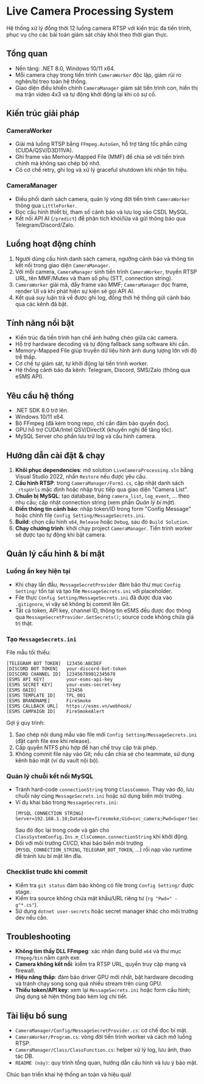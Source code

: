 # Live Camera Processing System

Hệ thống xử lý đồng thời 12 luồng camera RTSP với kiến trúc đa tiến trình, phục vụ cho các bài toán giám sát cháy khói theo thời gian thực.

## Tổng quan
- Nền tảng: .NET 8.0, Windows 10/11 x64.
- Mỗi camera chạy trong tiến trình `CameraWorker` độc lập, giảm rủi ro nghẽn/bị treo toàn hệ thống.
- Giao diện điều khiển chính `CameraManager` giám sát tiến trình con, hiển thị ma trận video 4x3 và tự động khởi động lại khi có sự cố.

## Kiến trúc giải pháp
### CameraWorker
- Giải mã luồng RTSP bằng `FFmpeg.AutoGen`, hỗ trợ tăng tốc phần cứng (CUDA/QSV/D3D11VA).
- Ghi frame vào Memory-Mapped File (MMF) để chia sẻ với tiến trình chính mà không sao chép bộ nhớ.
- Có cơ chế retry, ghi log và xử lý graceful shutdown khi nhận tín hiệu.

### CameraManager
- Điều phối danh sách camera, quản lý vòng đời tiến trình `CameraWorker` thông qua `LittleForker`.
- Đọc cấu hình thiết bị, tham số cảnh báo và lưu log vào CSDL MySQL.
- Kết nối API AI (`/predict`) để phân tích khói/lửa và gửi thông báo qua Telegram/Discord/Zalo.

## Luồng hoạt động chính
1. Người dùng cấu hình danh sách camera, ngưỡng cảnh báo và thông tin kết nối trong giao diện `CameraManager`.
2. Với mỗi camera, `CameraManager` sinh tiến trình `CameraWorker`, truyền RTSP URL, tên MMF/Mutex và tham số phụ (STT, connection string).
3. `CameraWorker` giải mã, đẩy frame vào MMF; `CameraManager` đọc frame, render UI và khi phát hiện sự kiện sẽ gọi API AI.
4. Kết quả suy luận trả về được ghi log, đồng thời hệ thống gửi cảnh báo qua các kênh đã bật.

## Tính năng nổi bật
- Kiến trúc đa tiến trình hạn chế ảnh hưởng chéo giữa các camera.
- Hỗ trợ hardware decoding và tự động fallback sang software khi cần.
- Memory-Mapped File giúp truyền dữ liệu hình ảnh dung lượng lớn với độ trễ thấp.
- Cơ chế tự giám sát, tự khởi động lại tiến trình worker.
- Hệ thống cảnh báo đa kênh: Telegram, Discord, SMS/Zalo (thông qua eSMS API).

## Yêu cầu hệ thống
- .NET SDK 8.0 trở lên.
- Windows 10/11 x64.
- Bộ FFmpeg (đã kèm trong repo, chỉ cần đảm bảo quyền đọc).
- GPU hỗ trợ CUDA/Intel QSV/DirectX (khuyến nghị để tăng tốc).
- MySQL Server cho phần lưu trữ log và cấu hình camera.

## Hướng dẫn cài đặt & chạy
1. **Khôi phục dependencies**: mở solution `LiveCameraProcessing.sln` bằng Visual Studio 2022, nhấn `Restore` nếu được yêu cầu.
2. **Cấu hình RTSP**: trong `CameraManager/Form1.cs`, cập nhật danh sách `_rtspUrls` mặc định hoặc nhập trực tiếp qua giao diện "Camera List".
3. **Chuẩn bị MySQL**: tạo database, bảng `camera_list`, `log_event`, … theo nhu cầu; cập nhật connection string (xem phần *Quản lý bí mật*).
4. **Điền thông tin cảnh báo**: nhập token/ID trong form "Config Message" hoặc chỉnh file `Config Setting/MessageSecrets.ini`.
5. **Build**: chọn cấu hình `x64`, `Release` hoặc `Debug`, sau đó `Build Solution`.
6. **Chạy chương trình**: khởi chạy project `CameraManager`. Tiến trình worker sẽ được tạo tự động khi bật camera.

## Quản lý cấu hình & bí mật
### Luồng ẩn key hiện tại
- Khi chạy lần đầu, `MessageSecretProvider` đảm bảo thư mục `Config Setting/` tồn tại và tạo file `MessageSecrets.ini` với placeholder.
- File thực `Config Setting/MessageSecrets.ini` đã được đưa vào `.gitignore`, vì vậy sẽ không bị commit lên Git.
- Tất cả token, API key, channel ID, thông tin eSMS đều được đọc thông qua `MessageSecretProvider.GetSecrets()`; source code không chứa giá trị thật.

### Tạo `MessageSecrets.ini`
File mẫu tối thiểu:
```
[TELEGRAM BOT TOKEN]  123456:ABCDEF
[DISCORD BOT TOKEN]   your-discord-bot-token
[DISCORD CHANNEL ID]  123456789012345678
[ESMS API KEY]        your-esms-api-key
[ESMS SECRET KEY]     your-esms-secret-key
[ESMS OAID]           123456
[ESMS TEMPLATE ID]    TPL_001
[ESMS BRANDNAME]      FireSmoke
[ESMS CALLBACK URL]   https://esms.vn/webhook/
[ESMS CAMPAIGN ID]    FireSmokeAlert
```
Gợi ý quy trình:
1. Sao chép nội dung mẫu vào file mới `Config Setting/MessageSecrets.ini` (đặt cạnh file exe khi release).
2. Cấp quyền NTFS phù hợp để hạn chế truy cập trái phép.
3. Không commit file này vào Git; nếu cần chia sẻ cho teammate, sử dụng kênh bảo mật (ví dụ vault nội bộ).

### Quản lý chuỗi kết nối MySQL
- Tránh hard-code `connectionString` trong `ClassCommon`. Thay vào đó, lưu chuỗi này cùng `MessageSecrets.ini` hoặc sử dụng biến môi trường.
- Ví dụ khai báo trong `MessageSecrets.ini`:
  ```
  [MYSQL CONNECTION STRING]  Server=192.168.1.10;Database=firesmoke;Uid=svc_camera;Pwd=Super!Secret;
  ```
  Sau đó đọc lại trong code và gán cho `ClassSystemConfig.Ins.m_ClsCommon.connectionString` khi khởi động.
- Đối với môi trường CI/CD, khai báo biến môi trường (`MYSQL_CONNECTION_STRING`, `TELEGRAM_BOT_TOKEN`, …) rồi nạp vào runtime để tránh lưu bí mật lên đĩa.

### Checklist trước khi commit
- Kiểm tra `git status` đảm bảo không có file trong `Config Setting/` được stage.
- Kiểm tra source không chứa mật khẩu/URL riêng tư (`rg "Pwd=" -g"*.cs"`).
- Sử dụng `dotnet user-secrets` hoặc secret manager khác cho môi trường dev nếu cần.

## Troubleshooting
- **Không tìm thấy DLL FFmpeg**: xác nhận đang build `x64` và thư mục `FFmpeg/bin` nằm cạnh exe.
- **Camera không kết nối**: kiểm tra RTSP URL, quyền truy cập mạng và firewall.
- **Hiệu năng thấp**: đảm bảo driver GPU mới nhất, bật hardware decoding và tránh chạy song song quá nhiều stream trên cùng GPU.
- **Thiếu token/API key**: xem lại `MessageSecrets.ini` hoặc form cấu hình; ứng dụng sẽ hiện thông báo kèm log chi tiết.

## Tài liệu bổ sung
- `CameraManager/Config/MessageSecretProvider.cs`: cơ chế đọc bí mật.
- `CameraWorker/Program.cs`: vòng đời tiến trình worker và cách mở luồng RTSP.
- `CameraManager/Class/ClassFunction.cs`: helper xử lý log, lưu ảnh, thao tác DB.
- `README (này)`: quy trình tổng quan, hướng dẫn cấu hình và lưu ý bảo mật.

Chúc bạn triển khai hệ thống an toàn và hiệu quả!
